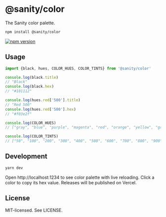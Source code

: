 # @sanity/color

The Sanity color palette.

```sh
npm install @sanity/color
```

[![npm version](https://img.shields.io/npm/v/@sanity/color.svg?style=flat-square)](https://www.npmjs.com/package/@sanity/color)

## Usage

```js
import {black, hues, COLOR_HUES, COLOR_TINTS} from '@sanity/color'

console.log(black.title)
// "Black"
console.log(black.hex)
// "#101112"

console.log(hues.red['500'].title)
// "Red 500"
console.log(hues.red['500'].hex)
// "#f03e2f"

console.log(COLOR_HUES)
// ["gray", "blue", "purple", "magenta", "red", "orange", "yellow", "green", "cyan"]

console.log(COLOR_TINTS)
// ["50", "100", "200", "300", "400", "500", "600", "700", "800", "900", "950"]
```

## Development

```bash
yarn dev
```

Open http://localhost:1234 to see color palette with live reloading. Click a color to copy its hex value. Releases will be published on Vercel.

## License

MIT-licensed. See LICENSE.
